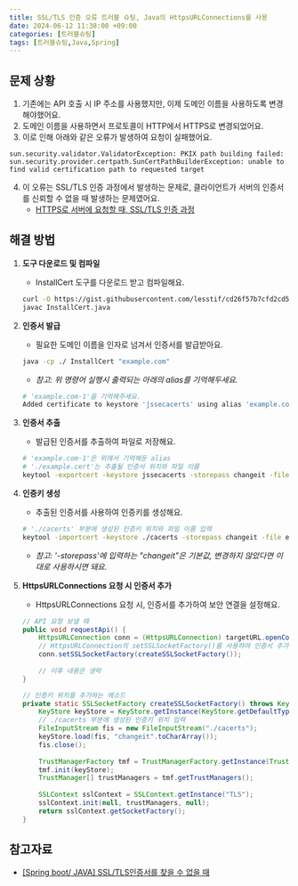 ```yaml
---
title: SSL/TLS 인증 오류 트러블 슈팅, Java의 HttpsURLConnections를 사용 
date: 2024-06-12 11:38:00 +09:00
categories: [트러블슈팅]
tags: [트러블슈팅,Java,Spring]
---
```


## 문제 상황

1. 기존에는 API 호출 시 IP 주소를 사용했지만, 이제 도메인 이름을 사용하도록 변경해야했어요.
2. 도메인 이름을 사용하면서 프로토콜이 HTTP에서 HTTPS로 변경되었어요.
3. 이로 인해 아래와 같은 오류가 발생하여 요청이 실패했어요.

```
sun.security.validator.ValidatorException: PKIX path building failed: sun.security.provider.certpath.SunCertPathBuilderException: unable to find valid certification path to requested target
```

4. 이 오류는 SSL/TLS 인증 과정에서 발생하는 문제로, 클라이언트가 서버의 인증서를 신뢰할 수 없을 때 발생하는 문제였어요.
    - [HTTPS로 서버에 요청할 때, SSL/TLS 인증 과정](/posts/SSLTLS)

## 해결 방법

1. **도구 다운로드 및 컴파일**
    - InstallCert 도구를 다운로드 받고 컴파일해요.
    ```bash
    curl -O https://gist.githubusercontent.com/lesstif/cd26f57b7cfd2cd55241b20e05b5cd93/raw/InstallCert.java
    javac InstallCert.java
    ```

2. **인증서 발급**
    - 필요한 도메인 이름을 인자로 넘겨서 인증서를 발급받아요.
    ```bash
    java -cp ./ InstallCert "example.com"
    ```
    - *참고: 위 명령어 실행시 출력되는 아래의 alias를 기억해두세요.*
    ```bash
    # 'example.com-1'을 기억해주세요.
    Added certificate to keystore 'jssecacerts' using alias 'example.com-1'
    ```
3. **인증서 추출**
    - 발급된 인증서를 추출하여 파일로 저장해요.
    ```bash
    # 'example.com-1'은 위에서 기억해둔 alias
    # './example.cert'는 추출될 인증서 위치와 파일 이름
    keytool -exportcert -keystore jssecacerts -storepass changeit -file example.cert -alias "example.com-1"
    ```
4. **인증키 생성**
    - 추출된 인증서를 사용하여 인증키를 생성해요.
    ```bash
    # './cacerts' 부분에 생성된 인증키 위치와 파일 이름 입력
    keytool -importcert -keystore ./cacerts -storepass changeit -file example.cert -alias example.com-1
    ```
    - *참고: '-storepass'에 입력하는 "changeit"은 기본값, 변경하지 않았다면 이대로 사용하시면 돼요.*
5. **HttpsURLConnections 요청 시 인증서 추가**
    - HttpsURLConnections 요청 시, 인증서를 추가하여 보안 연결을 설정해요.

    ```java
    // API 요청 보낼 때
    public void requestApi() {
        HttpsURLConnection conn = (HttpsURLConnection) targetURL.openConnection();
        // HttpsURLConnection의 setSSLSocketFactory()를 사용하여 인증서 추가
        conn.setSSLSocketFactory(createSSLSocketFactory());
        
        // 이후 내용은 생략
    }

    // 인증키 위치를 추가하는 메소드
    private static SSLSocketFactory createSSLSocketFactory() throws KeyStoreException, IOException, NoSuchAlgorithmException, CertificateException, KeyManagementException {
        KeyStore keyStore = KeyStore.getInstance(KeyStore.getDefaultType());
        // ./cacerts 부분에 생성된 인증키 위치 입력
        FileInputStream fis = new FileInputStream("./cacerts");
        keyStore.load(fis, "changeit".toCharArray());
        fis.close();
        
        TrustManagerFactory tmf = TrustManagerFactory.getInstance(TrustManagerFactory.getDefaultAlgorithm());
        tmf.init(keyStore);
        TrustManager[] trustManagers = tmf.getTrustManagers();
        
        SSLContext sslContext = SSLContext.getInstance("TLS");
        sslContext.init(null, trustManagers, null);
        return sslContext.getSocketFactory();
    }
    ```

## 참고자료

- [[Spring boot/ JAVA] SSL/TLS인증서를 찾을 수 없을 때](https://m.blog.naver.com/whdgml1996/222061436772)
